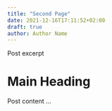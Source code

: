 ```yaml
---
title: "Second Page"
date: 2021-12-16T17:11:52+02:00
draft: true
author: Author Name
---
```


Post excerpt

# Main Heading

Post content ...